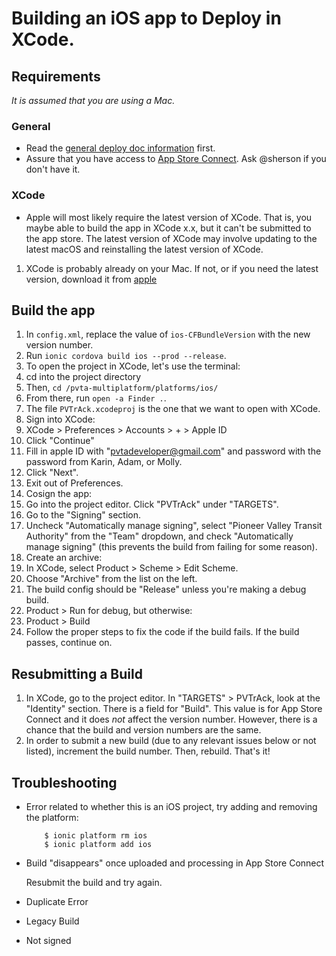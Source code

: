 # Building an iOS app to Deploy in XCode.

## Requirements
_It is assumed that you are using a Mac._

### General
- Read the [general deploy doc information](README.md) first.
- Assure that you have access to [App Store Connect](https://appstoreconnect.apple.com/).
Ask @sherson if you don't have it.

### XCode
- Apple will most likely require the latest version of XCode.
That is, you maybe able to build the app in XCode x.x,
but it can't be submitted to the app store.
The latest version of XCode may involve updating to the latest
macOS and reinstalling the latest version of XCode.
1. XCode is probably already on your Mac. If not, or if you need the latest version,
  download it from [apple](https://developer.apple.com/download)

## Build the app
1. In `config.xml`, replace the value of `ios-CFBundleVersion` with the new version number.
1. Run `ionic cordova build ios --prod --release`.
1. To open the project in XCode, let's use the terminal:
  1. cd into the project directory
  1. Then, `cd /pvta-multiplatform/platforms/ios/`
  1. From there, run `open -a Finder .`.
  1. The file `PVTrAck.xcodeproj` is the one that we want to open with XCode.
1. Sign into XCode:
  1. XCode > Preferences > Accounts > + > Apple ID
  1. Click "Continue"
  1. Fill in apple ID with "pvtadeveloper@gmail.com" and password with the password from Karin, Adam, or Molly.
  1. Click "Next".
  1. Exit out of Preferences.
1. Cosign the app:
  1. Go into the project editor. Click "PVTrAck" under "TARGETS".
  1. Go to the "Signing" section.
  1. Uncheck "Automatically manage signing", select "Pioneer Valley Transit Authority"
  from the "Team" dropdown, and check "Automatically manage signing"
  (this prevents the build from failing for some reason).
1. Create an archive:
  1. In XCode, select Product > Scheme > Edit Scheme.
  1. Choose "Archive" from the list on the left.
  1. The build config should be "Release" unless you're making a debug build.
1. Product > Run for debug, but otherwise:
1. Product > Build
  1. Follow the proper steps to fix the code if the build fails. If the build passes, continue on.

## Resubmitting a Build
1. In XCode, go to the project editor. In "TARGETS" > PVTrAck, look at the "Identity" section.
  There is a field for "Build". This value is for App Store Connect
  and it does _not_ affect the version number. However, there is a chance
  that the build and version numbers are the same.
1. In order to submit a new build (due to any relevant issues below or not listed),
increment the build number. Then, rebuild. That's it!

## Troubleshooting

- Error related to whether this is an iOS project, try adding and removing the platform:
  ```
      $ ionic platform rm ios
      $ ionic platform add ios
  ```
- Build "disappears" once uploaded and processing in App Store Connect
  
  Resubmit the build and try again.

- Duplicate Error
- Legacy Build
- Not signed
